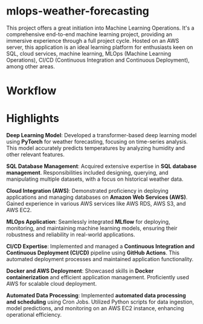 # mlops-weather-forecasting
This project offers a great initiation into Machine Learning Operations. It's a comprehensive end-to-end machine learning project, providing an immersive experience through a full project cycle. Hosted on an AWS server, this application is an ideal learning platform for enthusiasts keen on SQL, cloud services, machine learning, MLOps (Machine Learning Operations), CI/CD (Continuous Integration and Continuous Deployment), among other areas.

# Workflow

# Highlights
**Deep Learning Model**: Developed a transformer-based deep learning model using **PyTorch** for weather forecasting, focusing on time-series analysis. This model accurately predicts temperatures by analyzing humidity and other relevant features.

**SQL Database Management**: Acquired extensive expertise in **SQL database management**. Responsibilities included designing, querying, and manipulating multiple datasets, with a focus on historical weather data.

**Cloud Integration (AWS)**: Demonstrated proficiency in deploying applications and managing databases on **Amazon Web Services (AWS)**. Gained experience in various AWS services like AWS RDS, AWS S3, and AWS EC2.

**MLOps Application**: Seamlessly integrated **MLflow** for deploying, monitoring, and maintaining machine learning models, ensuring their robustness and reliability in real-world applications.

**CI/CD Expertise**: Implemented and managed a **Continuous Integration and Continuous Deployment (CI/CD)** pipeline using **GitHub Actions**. This automated deployment processes and maintained application functionality.

**Docker and AWS Deployment**: Showcased skills in **Docker containerization** and efficient application management. Proficiently used AWS for scalable cloud deployment.

**Automated Data Processing**: Implemented **automated data processing and scheduling** using Cron Jobs. Utilized Python scripts for data ingestion, model predictions, and monitoring on an AWS EC2 instance, enhancing operational efficiency.

